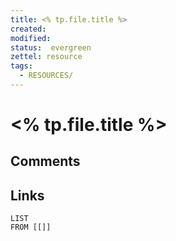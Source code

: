 ```yaml
---
title: <% tp.file.title %>
created: 
modified: 
status:  evergreen
zettel: resource
tags:
  - RESOURCES/
---
```

# <% tp.file.title %>
## Comments

## Links
```dataview
LIST
FROM [[]]
```
